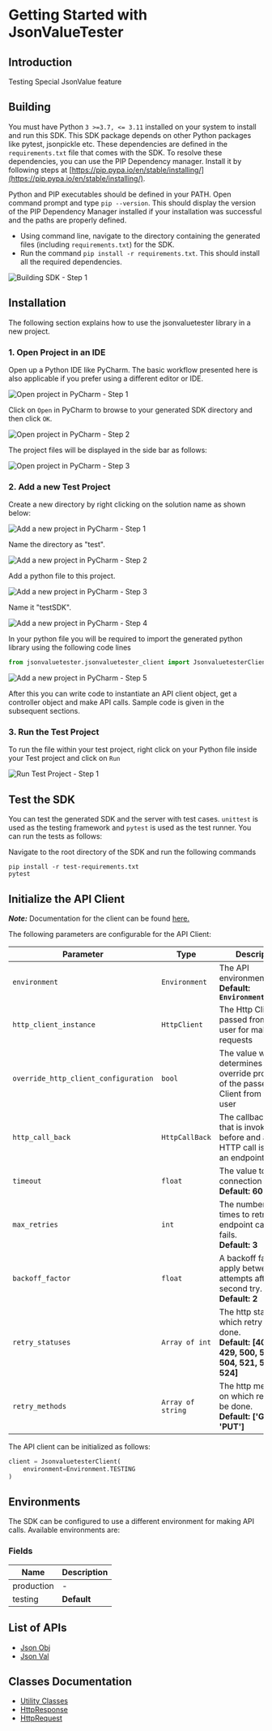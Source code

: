 
# Getting Started with JsonValueTester

## Introduction

Testing Special JsonValue feature

## Building

You must have Python `3 >=3.7, <= 3.11` installed on your system to install and run this SDK. This SDK package depends on other Python packages like pytest, jsonpickle etc. These dependencies are defined in the `requirements.txt` file that comes with the SDK. To resolve these dependencies, you can use the PIP Dependency manager. Install it by following steps at [https://pip.pypa.io/en/stable/installing/](https://pip.pypa.io/en/stable/installing/).

Python and PIP executables should be defined in your PATH. Open command prompt and type `pip --version`. This should display the version of the PIP Dependency Manager installed if your installation was successful and the paths are properly defined.

* Using command line, navigate to the directory containing the generated files (including `requirements.txt`) for the SDK.
* Run the command `pip install -r requirements.txt`. This should install all the required dependencies.

![Building SDK - Step 1](https://apidocs.io/illustration/python?workspaceFolder=Jsonvaluetester-Python&step=installDependencies)

## Installation

The following section explains how to use the jsonvaluetester library in a new project.

### 1. Open Project in an IDE

Open up a Python IDE like PyCharm. The basic workflow presented here is also applicable if you prefer using a different editor or IDE.

![Open project in PyCharm - Step 1](https://apidocs.io/illustration/python?workspaceFolder=Jsonvaluetester-Python&step=pyCharm)

Click on `Open` in PyCharm to browse to your generated SDK directory and then click `OK`.

![Open project in PyCharm - Step 2](https://apidocs.io/illustration/python?workspaceFolder=Jsonvaluetester-Python&step=openProject0)

The project files will be displayed in the side bar as follows:

![Open project in PyCharm - Step 3](https://apidocs.io/illustration/python?workspaceFolder=Jsonvaluetester-Python&projectName=jsonvaluetester&step=openProject1)

### 2. Add a new Test Project

Create a new directory by right clicking on the solution name as shown below:

![Add a new project in PyCharm - Step 1](https://apidocs.io/illustration/python?workspaceFolder=Jsonvaluetester-Python&projectName=jsonvaluetester&step=createDirectory)

Name the directory as "test".

![Add a new project in PyCharm - Step 2](https://apidocs.io/illustration/python?workspaceFolder=Jsonvaluetester-Python&step=nameDirectory)

Add a python file to this project.

![Add a new project in PyCharm - Step 3](https://apidocs.io/illustration/python?workspaceFolder=Jsonvaluetester-Python&projectName=jsonvaluetester&step=createFile)

Name it "testSDK".

![Add a new project in PyCharm - Step 4](https://apidocs.io/illustration/python?workspaceFolder=Jsonvaluetester-Python&projectName=jsonvaluetester&step=nameFile)

In your python file you will be required to import the generated python library using the following code lines

```python
from jsonvaluetester.jsonvaluetester_client import JsonvaluetesterClient
```

![Add a new project in PyCharm - Step 5](https://apidocs.io/illustration/python?workspaceFolder=Jsonvaluetester-Python&projectName=jsonvaluetester&libraryName=jsonvaluetester.jsonvaluetester_client&className=JsonvaluetesterClient&step=projectFiles)

After this you can write code to instantiate an API client object, get a controller object and  make API calls. Sample code is given in the subsequent sections.

### 3. Run the Test Project

To run the file within your test project, right click on your Python file inside your Test project and click on `Run`

![Run Test Project - Step 1](https://apidocs.io/illustration/python?workspaceFolder=Jsonvaluetester-Python&projectName=jsonvaluetester&libraryName=jsonvaluetester.jsonvaluetester_client&className=JsonvaluetesterClient&step=runProject)

## Test the SDK

You can test the generated SDK and the server with test cases. `unittest` is used as the testing framework and `pytest` is used as the test runner. You can run the tests as follows:

Navigate to the root directory of the SDK and run the following commands

```
pip install -r test-requirements.txt
pytest
```

## Initialize the API Client

**_Note:_** Documentation for the client can be found [here.](https://www.github.com/sufyankhanrao/test-python-sdk/tree/1.1.0/doc/client.md)

The following parameters are configurable for the API Client:

| Parameter | Type | Description |
|  --- | --- | --- |
| `environment` | `Environment` | The API environment. <br> **Default: `Environment.TESTING`** |
| `http_client_instance` | `HttpClient` | The Http Client passed from the sdk user for making requests |
| `override_http_client_configuration` | `bool` | The value which determines to override properties of the passed Http Client from the sdk user |
| `http_call_back` | `HttpCallBack` | The callback value that is invoked before and after an HTTP call is made to an endpoint |
| `timeout` | `float` | The value to use for connection timeout. <br> **Default: 60** |
| `max_retries` | `int` | The number of times to retry an endpoint call if it fails. <br> **Default: 3** |
| `backoff_factor` | `float` | A backoff factor to apply between attempts after the second try. <br> **Default: 2** |
| `retry_statuses` | `Array of int` | The http statuses on which retry is to be done. <br> **Default: [408, 413, 429, 500, 502, 503, 504, 521, 522, 524]** |
| `retry_methods` | `Array of string` | The http methods on which retry is to be done. <br> **Default: ['GET', 'PUT']** |

The API client can be initialized as follows:

```python
client = JsonvaluetesterClient(
    environment=Environment.TESTING
)
```

## Environments

The SDK can be configured to use a different environment for making API calls. Available environments are:

### Fields

| Name | Description |
|  --- | --- |
| production | - |
| testing | **Default** |

## List of APIs

* [Json Obj](https://www.github.com/sufyankhanrao/test-python-sdk/tree/1.1.0/doc/controllers/json-obj.md)
* [Json Val](https://www.github.com/sufyankhanrao/test-python-sdk/tree/1.1.0/doc/controllers/json-val.md)

## Classes Documentation

* [Utility Classes](https://www.github.com/sufyankhanrao/test-python-sdk/tree/1.1.0/doc/utility-classes.md)
* [HttpResponse](https://www.github.com/sufyankhanrao/test-python-sdk/tree/1.1.0/doc/http-response.md)
* [HttpRequest](https://www.github.com/sufyankhanrao/test-python-sdk/tree/1.1.0/doc/http-request.md)


